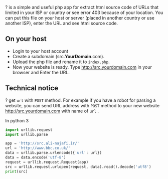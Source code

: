 ? is a simple and useful php app for extract html source code of URLs that limited in your ISP or country or see error 403 because of your location. You can  put this file on your host or server (placed in another country or use another ISP), enter the URL and see html source code.

On your host
---------------
* Login to your host account
* Create a subdomain (src.**YourDomain**.com).
* Upload the php file and rename it to `index.php`.
* Now your website is ready. Type http://src.yourdomain.com in your browser and Enter the URL.

Technical notice
-----------
? get `url` with `POST` method. For example if you have a robot for parsing a website, you can send URL address with `POST` method to your new website http://src.yourdomain.com with name of `url` . 

In python 3

```python
import urllib.request
import urllib.parse

app = 'http://src.ali-najafi.ir/'
url = 'http://www.bbc.co.uk/'
data = urllib.parse.urlencode({'url': url})
data = data.encode('utf-8')
request = urllib.request.Request(app)
src = urllib.request.urlopen(request, data).read().decode('utf8')
print(src)
```

